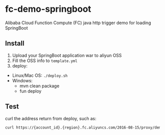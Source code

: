 # fc-demo-springboot
Alibaba Cloud Function Compute (FC) java http trigger demo for loading SpringBoot

## Install

1. Upload your SpringBoot application war to aliyun OSS
2. Fill the OSS info to `template.yml`
3. deploy:
  - Linux/Mac OS: `./deploy.sh`
  - Windows: 
    - mvn clean package
    - fun deploy

## Test
curl the address return from deploy, such as:
```bash
curl https://{account_id}.{region}.fc.aliyuncs.com/2016-08-15/proxy/demo-springboot-service/demo-springboot/
```
